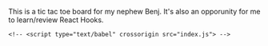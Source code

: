 This is a tic tac toe board for my nephew Benj. It's also an opporunity for me to learn/review React Hooks.



 <!-- <script crossorigin src="https://unpkg.com/react@16/umd/react.production.min.js"></script>
    <script crossorigin src="https://unpkg.com/react-dom@16/umd/react-dom.production.min.js"></script>
    <script crossorigin  src="https://unpkg.com/babel-standalone@6.15.0/babel.min.js"></script>
    </div> -->

    <!-- <script type="text/babel" crossorigin src="index.js"> -->
